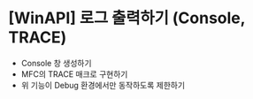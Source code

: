 # [WinAPI] 로그 출력하기 (Console, TRACE)
- Console 창 생성하기
- MFC의 TRACE 매크로 구현하기
- 위 기능이 Debug 환경에서만 동작하도록 제한하기
